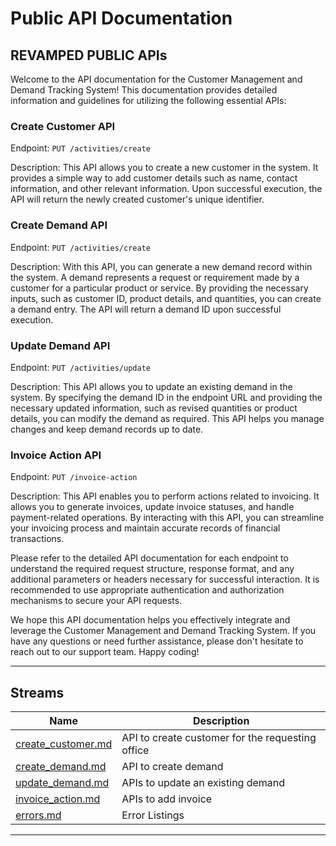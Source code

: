# Public API Documentation
## REVAMPED PUBLIC APIs

Welcome to the API documentation for the Customer Management and Demand Tracking System! This documentation provides detailed information and guidelines for utilizing the following essential APIs:

### Create Customer API

Endpoint: `PUT /activities/create`

Description: This API allows you to create a new customer in the system. It provides a simple way to add customer details such as name, contact information, and other relevant information. Upon successful execution, the API will return the newly created customer's unique identifier.

### Create Demand API

Endpoint: `PUT /activities/create`

Description: With this API, you can generate a new demand record within the system. A demand represents a request or requirement made by a customer for a particular product or service. By providing the necessary inputs, such as customer ID, product details, and quantities, you can create a demand entry. The API will return a demand ID upon successful execution.


### Update Demand API

Endpoint: `PUT /activities/update`

Description: This API allows you to update an existing demand in the system. By specifying the demand ID in the endpoint URL and providing the necessary updated information, such as revised quantities or product details, you can modify the demand as required. This API helps you manage changes and keep demand records up to date.

### Invoice Action API

Endpoint: `PUT /invoice-action`

Description: This API enables you to perform actions related to invoicing. It allows you to generate invoices, update invoice statuses, and handle payment-related operations. By interacting with this API, you can streamline your invoicing process and maintain accurate records of financial transactions.

Please refer to the detailed API documentation for each endpoint to understand the required request structure, response format, and any additional parameters or headers necessary for successful interaction. It is recommended to use appropriate authentication and authorization mechanisms to secure your API requests.

We hope this API documentation helps you effectively integrate and leverage the Customer Management and Demand Tracking System. If you have any questions or need further assistance, please don't hesitate to reach out to our support team. Happy coding!

----
## Streams
| Name           | Description |
----------------|-------------
|[create_customer.md](./create_customer.md) | API to create customer for the requesting office |
|[create_demand.md](./create_demand.md) | API to create demand |
| [update_demand.md](./update_demand.md) | APIs to update an existing demand |
| [invoice_action.md](./invoice_action.md) | APIs to add invoice |
| [errors.md](./errors.md) | Error Listings |
----


